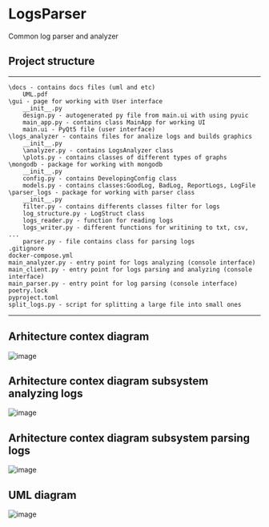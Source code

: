 # LogsParser
Common log parser and analyzer

## Project structure

***
```
\docs - contains docs files (uml and etc)
    UML.pdf
\gui - page for working with User interface
    __init__.py
    design.py - autogenerated py file from main.ui with using pyuic
    main_app.py - contains class MainApp for working UI
    main.ui - PyQt5 file (user interface)
\logs_analyzer - contains files for analize logs and builds graphics
    __init__.py
    \analyzer.py - contains LogsAnalyzer class
    \plots.py - contains classes of different types of graphs
\mongodb - package for working with mongodb
    __init__.py
    config.py - contains DevelopingConfig class
    models.py - contains classes:GoodLog, BadLog, ReportLogs, LogFile
\parser_logs - package for working with parser class
    __init__.py
    filter.py - contains differents classes filter for logs
    log_structure.py - LogStruct class
    logs_reader.py - function for reading logs
    logs_writer.py - different functions for writining to txt, csv, ...
    parser.py - file contains class for parsing logs
.gitignore
docker-compose.yml
main_analyzer.py - entry point for logs analyzing (console interface)
main_client.py - entry point for logs parsing and analyzing (console interface)
main_parser.py - entry point for log parsing (console interface)
poetry.lock
pyproject.toml
split_logs.py - script for splitting a large file into small ones
```
***
## Arhitecture contex diagram

![image](https://user-images.githubusercontent.com/25473820/138543868-2eca1741-7ae4-47ba-bd86-05437461cb20.png)

## Arhitecture contex diagram subsystem analyzing logs

![image](https://user-images.githubusercontent.com/25473820/138544040-7a3b44d3-ab84-49d1-a2ca-c6c97add5184.png)

## Arhitecture contex diagram subsystem parsing logs

![image](https://user-images.githubusercontent.com/25473820/138544117-9b6c7e76-af6e-443a-a1ab-a08eec31b344.png)

## UML diagram

![image](https://user-images.githubusercontent.com/25473820/138544987-9a0e92aa-5bf8-4589-bdab-12bbd741b155.png)

